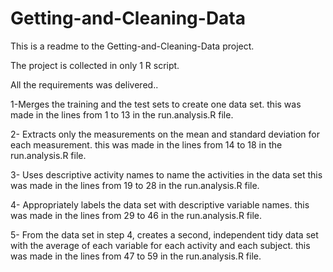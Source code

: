 # Getting-and-Cleaning-Data
This is a readme to the Getting-and-Cleaning-Data project.

The project is collected in only 1 R script.

All the requirements was delivered..

1-Merges the training and the test sets to create one data set.
  this was made in the lines from 1 to 13 in the run.analysis.R file.

2- Extracts only the measurements on the mean and standard deviation for each measurement. 
this was made in the lines from 14 to 18 in the run.analysis.R file.

3- Uses descriptive activity names to name the activities in the data set
 this was made in the lines from 19 to 28 in the run.analysis.R file.


4- Appropriately labels the data set with descriptive variable names.
 this was made in the lines from 29 to 46 in the run.analysis.R file.

 5- From the data set in step 4, creates a second, independent tidy data set with the average of each variable for each activity and each subject.
this was made in the lines from 47 to 59 in the run.analysis.R file.
